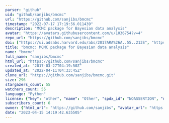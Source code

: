 ```yaml
---
parser: "github"
uid: "github/sanjibs/bmcmc"
url: "https://github.com/sanjibs/bmcmc"
timestamp: "2022-07-17 17:19:56.011439"
description: "MCMC package for Bayesian data analysis"
avatar: "https://avatars.githubusercontent.com/u/1036754?v=4"
repo_url: "https://github.com/sanjibs/bmcmc"
doi: ["https://ui.adsabs.harvard.edu/abs/2017ARA%26A..55..213S", "https://ui.adsabs.harvard.edu/abs/2017ascl.soft09009S/abstract"]
title: "bmcmc: MCMC package for Bayesian data analysis"
name: "bmcmc"
full_name: "sanjibs/bmcmc"
html_url: "https://github.com/sanjibs/bmcmc"
created_at: "2017-03-27T04:19:50Z"
updated_at: "2022-04-11T04:33:45Z"
clone_url: "https://github.com/sanjibs/bmcmc.git"
size: 296
stargazers_count: 55
watchers_count: 55
language: "Python"
license: {"key": "other", "name": "Other", "spdx_id": "NOASSERTION", "url": null, "node_id": "MDc6TGljZW5zZTA="}
subscribers_count: 6
owner: {"html_url": "https://github.com/sanjibs", "avatar_url": "https://avatars.githubusercontent.com/u/1036754?v=4", "login": "sanjibs", "type": "User"}
date: "2023-04-15 14:19:42.635505"
---
```

